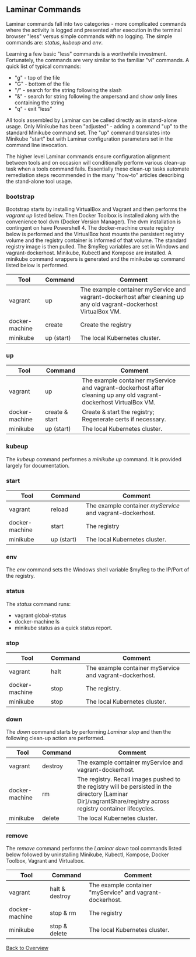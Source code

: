 

## Laminar Commands

Laminar commands fall into two categories - more complicated commands where the activity is logged and presented after execution in the terminal browser "less" versus simple commands with no logging.  The simple commands are: *status*, *kubeup* and *env*.  

Learning a few basic "less" commands is a worthwhile investment.  Fortunately, the commands are very similar to the familiar "vi" commands.
A quick list of typical commands:
* "g" - top of the file
* "G" - bottom of the file
* "/" - search for the string following the slash
* "&" - search for string following the ampersand and show only lines containing the string
* "q" - exit "less"

All tools assembled by Laminar can be called directly as in stand-alone usage. Only Minikube has been "adjusted" - adding a command "up" to the standard Minikube command set. The "up" command translates into Minikube "start" but with Laminar configuration parameters set in the command line invocation.

The higher level Laminar commands ensure configuration alignment between tools and on occasion will conditionally perform various clean-up task when a tools command fails.  Essentially these clean-up tasks automate remediation steps recommended in the many "how-to" articles describing the stand-alone tool usage.

### bootstrap

Bootstrap starts by installing VirtualBox and Vagrant and then performs the *vagrant up* listed below.  Then Docker Toolbox is installed along with the convenience tool dvm (Docker Version Manager).  The dvm installation is contingent on have Powershell 4. The docker-machine create registry below is performed and the VirtualBox host mounts the persistent registry volume and the registry container is informed of that volume.  The standard registry image is then pulled. The $myReg variables are set in Windows and vagrant-dockerhost. Minikube, Kubectl and Kompose are installed. A minikube command wrappers is generated and the minikube up command listed below is performed.

 Tool  | Command   | Comment  
--|---|--
vagrant  | up   |  The example container myService and vagrant-dockerhost after cleaning up any old vagrant-dockerhost VirtualBox VM.
docker-machine  | create   |  Create the registry
minikube  | up (start)   |  The local Kubernetes cluster.

### up

Tool  | Command   | Comment  
--|---|--
vagrant  | up   |  The example container myService and vagrant-dockerhost after cleaning up any old vagrant-dockerhost VirtualBox VM.
docker-machine  | create & start   |  Create & start the registry; Regenerate certs if necessary.
minikube  | up (start)   |  The local Kubernetes cluster.

### kubeup
The *kubeup* command performes a *minikube up* command.  It is provided largely for documentation.

### start

Tool  | Command   | Comment  
--|---|--
vagrant  | reload   |   The example container *myService* and vagrant-dockerhost.
docker-machine  | start   |  The registry
minikube  | up (start)  |  The local Kubernetes cluster.

### env
The *env* command sets the Windows shell variable $myReg to the IP/Port of the registry.

### status
The *status* command runs:
* vagrant global-status
* docker-machine ls
* minikube status
as a quick status report.

### stop

Tool  | Command   | Comment  
--|---|--
vagrant  | halt   | The example container myService and vagrant-dockerhost.  
docker-machine  | stop  | The registry.  
minikube  | stop   |  The local Kubernetes cluster.

### down
The *down* command starts by performing *Laminar stop* and then the following clean-up action are performed.

Tool  | Command   | Comment  
--|---|--
vagrant  | destroy   | The example container myService and vagrant-dockerhost.  
docker-machine  | rm   | The registry.  Recall images pushed to the registry will be persisted in the directory [Laminar Dir]/vagrantShare/registry across registry container lifecycles.  
minikube  | delete   |  The local Kubernetes cluster.

### remove
The *remove* command performs the *Laminar down* tool commands listed below followed by uninstalling Minikube, Kubectl, Kompose, Docker Toolbox, Vagrant and Virtualbox.

Tool  | Command   | Comment  
--|---|--
vagrant  | halt & destroy   |  The example container "myService" and vagrant-dockerhost.
docker-machine  | stop & rm   |  The registry
minikube  | stop & delete   |  The local Kubernetes cluster.

[Back to Overview](index.md)
